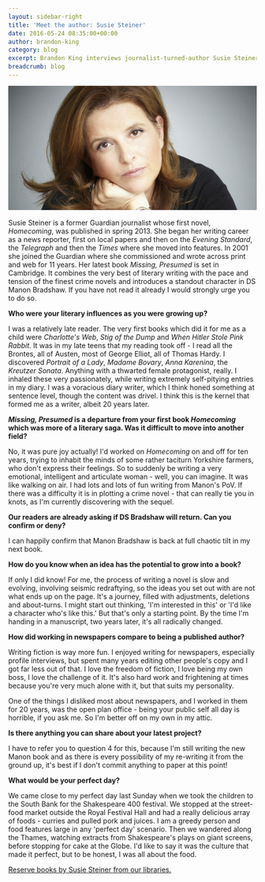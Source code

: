 ```yaml
---
layout: sidebar-right
title: 'Meet the author: Susie Steiner'
date: 2016-05-24 08:35:00+00:00
author: brandon-king
category: blog
excerpt: Brandon King interviews journalist-turned-author Susie Steiner.
breadcrumb: blog
---
```

![Susie Steiner](/images/featured/featured-susie-steiner.jpg)

Susie Steiner is a former Guardian journalist whose first novel, <cite>Homecoming</cite>, was published in spring 2013. She began her writing career as a news reporter, first on local papers and then on the <cite>Evening Standard</cite>, the <cite>Telegraph</cite> and then the <cite>Times</cite> where she moved into features. In 2001 she joined the Guardian where she commissioned and wrote across print and web for 11 years. Her latest book <cite>Missing, Presumed</cite> is set in Cambridge. It combines the very best of literary writing with the pace and tension of the finest crime novels and introduces a standout character in DS Manon Bradshaw. If you have not read it already I would strongly urge you to do so.

**Who were your literary influences as you were growing up?**

I was a relatively late reader. The very first books which did it for me as a child were <cite>Charlotte's Web</cite>, <cite>Stig of the Dump</cite> and <cite>When Hitler Stole Pink Rabbit</cite>. It was in my late teens that my reading took off - I read all the Brontes, all of Austen, most of George Elliot, all of Thomas Hardy. I discovered <cite>Portrait of a Lady</cite>, <cite>Madame Bovary</cite>, <cite>Anna Karenina</cite>, the <cite>Kreutzer Sonata</cite>. Anything with a thwarted female protagonist, really. I inhaled these very passionately, while writing extremely self-pitying entries in my diary. I was a voracious diary writer, which I think honed something at sentence level, though the content was drivel. I think this is the kernel that formed me as a writer, albeit 20 years later.

**<cite>Missing, Presumed</cite> is a departure from your first book <cite>Homecoming</cite> which was more of a literary saga. Was it difficult to move into another field?**

No, it was pure joy actually! I'd worked on <cite>Homecoming</cite> on and off for ten years, trying to inhabit the minds of some rather taciturn Yorkshire farmers, who don't express their feelings. So to suddenly be writing a very emotional, intelligent and articulate woman - well, you can imagine. It was like walking on air. I had lots and lots of fun writing from Manon's PoV. If there was a difficulty it is in plotting a crime novel - that can really tie you in knots, as I'm currently discovering with the sequel.

**Our readers are already asking if DS Bradshaw will return. Can you confirm or deny?**

I can happily confirm that Manon Bradshaw is back at full chaotic tilt in my next book.

**How do you know when an idea has the potential to grow into a book?**

If only I did know! For me, the process of writing a novel is slow and evolving, involving seismic redraftying, so the ideas you set out with are not what ends up on the page. It's a journey, filled with adjustments, deletions and about-turns. I might start out thinking, 'I'm interested in this' or 'I'd like a character who's like this.' But that's only a starting point. By the time I'm handing in a manuscript, two years later, it's all radically changed.

**How did working in newspapers compare to being a published author?**

Writing fiction is way more fun. I enjoyed writing for newspapers, especially profile interviews, but spent many years editing other people's copy and I got far less out of that. I love the freedom of fiction, I love being my own boss, I love the challenge of it. It's also hard work and frightening at times because you're very much alone with it, but that suits my personality.

One of the things I disliked most about newspapers, and I worked in them for 20 years, was the open plan office - being your public self all day is horrible, if you ask me. So I'm better off on my own in my attic.

**Is there anything you can share about your latest project?**

I have to refer you to question 4 for this, because I'm still writing the new Manon book and as there is every possibility of my re-writing it from the ground up, it's best if I don't commit anything to paper at this point!

**What would be your perfect day?**

We came close to my perfect day last Sunday when we took the children to the South Bank for the Shakespeare 400 festival. We stopped at the street-food market outside the Royal Festival Hall and had a really delicious array of foods - curries and pulled pork and juices. I am a greedy person and food features large in any 'perfect day' scenario. Then we wandered along the Thames, watching extracts from Shakespeare's plays on giant screens, before stopping for cake at the Globe. I'd like to say it was the culture that made it perfect, but to be honest, I was all about the food.

[Reserve books by Susie Steiner from our libraries.](https://suffolk.spydus.co.uk/cgi-bin/spydus.exe/ENQ/OPAC/BIBENQ/942370?QRY=CAUBIB%3C%20IRN(37992568)&amp;QRYTEXT=Steiner%2C%20Susie%2C%201971%20or%201972-%20author)
